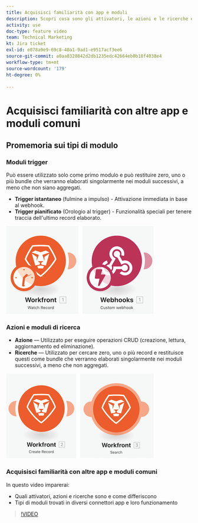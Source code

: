 ```yaml
---
title: Acquisisci familiarità con app e moduli
description: Scopri cosa sono gli attivatori, le azioni e le ricerche e come funzionano i tipi di moduli trovati nei diversi connettori app in [!DNL Adobe Workfront Fusion].
activity: use
doc-type: feature video
team: Technical Marketing
kt: Jira ticket
exl-id: e078a9e9-69c8-40a1-9ad1-e9517acf3ee6
source-git-commit: a0aa8328842d2db1235edc42664eb0b18f4038e4
workflow-type: tm+mt
source-wordcount: '179'
ht-degree: 0%

---
```


# Acquisisci familiarità con altre app e moduli comuni

## Promemoria sui tipi di modulo

### Moduli trigger

Può essere utilizzato solo come primo modulo e può restituire zero, uno o più bundle che verranno elaborati singolarmente nei moduli successivi, a meno che non siano aggregati.

* **Trigger istantaneo** (fulmine a impulso) - Attivazione immediata in base al webhook.
* **Trigger pianificato** (Orologio al trigger) - Funzionalità speciali per tenere traccia dell&#39;ultimo record elaborato.

![Immagine dei moduli di attivazione](assets/beyond-basic-modules-1.png)

### Azioni e moduli di ricerca

* **Azione** — Utilizzato per eseguire operazioni CRUD (creazione, lettura, aggiornamento ed eliminazione).
* **Ricerche** — Utilizzato per cercare zero, uno o più record e restituisce questi come bundle che verranno elaborati singolarmente nei moduli successivi, a meno che non aggregati.

![Immagine dei moduli di azione e di ricerca](assets/beyond-basic-modules-2.png)

### Acquisisci familiarità con altre app e moduli comuni

In questo video imparerai:

* Quali attivatori, azioni e ricerche sono e come differiscono
* Tipi di moduli trovati in diversi connettori app e loro funzionamento

>[!VIDEO](https://video.tv.adobe.com/v/335287/?quality=12)
